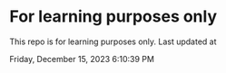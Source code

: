 # For learning purposes only
This repo is for learning purposes only.
Last updated at

Friday, December 15, 2023 6:10:39 PM

